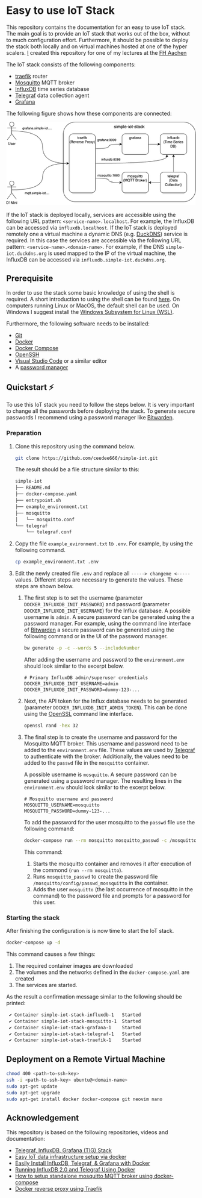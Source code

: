 # Easy to use IoT Stack

This repository contains the documentation for an easy to use IoT stack.
The main goal is to provide an IoT stack that works out of the box,
without to much configuration effort. Furthermore, it should be possible
to deploy the stack both locally and on
virtual machines hosted at one of the hyper scalers.
[I](https://drumm.sh) created this repository for one of my lectures at the [FH Aachen](http://fh-aachen.de)

The IoT stack consists of the following components:

- [traefik](https://doc.traefik.io/traefik/) router
- [Mosquitto](https://mosquitto.org/) MQTT broker
- [InfluxDB](https://www.influxdata.com/) time series database
- [Telegraf](https://www.influxdata.com/time-series-platform/telegraf/) data collection agent
- [Grafana](https://grafana.com/)

The following figure shows how these components are connected:

![Simple IoT Stack Overview](./docs/overview.drawio.png)

If the IoT stack is deployed locally, services are accessible using the following
URL pattern: `<service-name>.localhost`.
For example, the InfluxDB can be accessed via `influxdb.localhost`. If the
IoT stack is deployed remotely one a virtual machine a dynamic DNS
(e.g. [DuckDNS](https://duckdns.org)) service is required. In this case the
services are accessible via the following URL pattern:
`<service-name>.<domain-name>`. For example, if the DNS `simple-iot.duckdns.org`
is used mapped to the IP of the virtual machine,
the InfluxDB can be accessed via `influxdb.simple-iot.duckdns.org`.

## Prerequisite

In order to use the stack some basic knowledge of using the shell is required. A
short introduction to using the shell can be found [here](https://ubuntu.com/tutorials/command-line-for-beginners).
On computers running Linux or MacOS, the default shell can be used. On Windows I
suggest install the [Windows Subsystem for Linux (WSL)](https://learn.microsoft.com/en-us/windows/wsl/install).

Furthermore, the following software needs to be installed:

- [Git](https://git-scm.com)
- [Docker](https://docs.docker.com/get-docker/)
- [Docker Compose](https://docs.docker.com/compose/install/)
- [OpenSSH](https://www.openssh.com/)
- [Visual Studio Code](https://code.visualstudio.com/) or a similar editor
- A [password manager](https://en.wikipedia.org/wiki/List_of_password_managers)

## Quickstart ⚡

To use this IoT stack you need to follow the steps below. It is very important
to change all the passwords before deploying the stack. To generate secure passwords
I recommend using a password manager like [Bitwarden](https://bitwarden.com).

### Preparation

1. Clone this repository using the command below.

   ```zsh
   git clone https://github.com/ceedee666/simple-iot.git
   ```

   The result should be a file structure similar to this:

   ```zsh
   simple-iot
   ├── README.md
   ├── docker-compose.yaml
   ├── entrypoint.sh
   ├── example_environment.txt
   ├── mosquitto
   │   └── mosquitto.conf
   └── telegraf
       └── telegraf.conf
   ```

1. Copy the file `example_evironment.txt` to `.env`. For example, by
   using the following command.

   ```zsh
   cp example_environment.txt .env
   ```

1. Edit the newly created file `.env` and replace all `-----> changeme <-----` values.
   Different steps are necessary to generate the values. These steps are shown below.

   1. The first step is to set the username (parameter `DOCKER_INFLUXDB_INIT_PASSWORD`)
      and password (parameter `DOCKER_INFLUXDB_INIT_USERNAME`) for the Influx database.
      A possible username is `admin`. A secure password can be generated using the
      a password manager. For example, using the command line interface of [Bitwarden](https://bitwarden.com)
      a secure password can be generated using the following command or in the
      UI of the password manager.

      ```zsh
      bw generate -p -c --words 5 --includeNumber
      ```

      After adding the username and password to the `environment.env` should look
      similar to the excerpt below.

      ```env
      # Primary InfluxDB admin/superuser credentials
      DOCKER_INFLUXDB_INIT_USERNAME=admin
      DOCKER_INFLUXDB_INIT_PASSWORD=dummy-123-...
      ```

   1. Next, the API token for the Influx database needs to be generated
      (parameter `DOCKER_INFLUXDB_INIT_ADMIN_TOKEN`). This can be done using the
      [OpenSSL](https://www.openssl.org/) command line interface.

      ```zsh
      openssl rand -hex 32
      ```

   1. The final step is to create the username and password for the
      Mosquitto MQTT broker.
      This username and password need to be added to the `environment.env` file.
      These values are used by [Telegraf](https://github.com/influxdata/telegraf)
      to authenticate with the broker.
      Additionally, the values need to be added to the `passwd` file in the
      `mosquitto` container.

      A possible username is `mosquitto`. A secure password can be generated using
      a password manager. The resulting lines in the `environment.env` should look
      similar to the excerpt below.

      ```env
      # Mosquitto username and password
      MOSQUITTO_USERNAME=mosquitto
      MOSQUITTO_PASSWORD=dummy-123-...
      ```

      To add the password for the user mosquitto to the `passwd` file use the
      following command:

      ```zsh
      docker-compose run --rm mosquitto mosquitto_passwd -c /mosquitto/config/passwd mosquitto mosquitto
      ```

      This command:

      1. Starts the mosquitto container and removes it after execution of the commond (`run --rm mosquitto`).
      2. Runs `mosquitto_passwd` to create the password file `/mosquitto/config/passwd_mossquitto` in the container.
      3. Adds the user `mosquitto` (the last occurrence of mosquitto in the command) to the password file and prompts
         for a password for this user.

### Starting the stack

After finishing the configuration is is now time to start the IoT stack.

```zsh
docker-compose up -d
```

This command causes a few things:

1. The required container images are downloaded
1. The volumes and the networks defined in the `docker-compose.yaml` are created
1. The services are started.

As the result a confirmation message similar to the following should be printed:

```zsh
 ✔ Container simple-iot-stack-influxdb-1   Started
 ✔ Container simple-iot-stack-mosquitto-1  Started
 ✔ Container simple-iot-stack-grafana-1    Started
 ✔ Container simple-iot-stack-telegraf-1   Started
 ✔ Container simple-iot-stack-traefik-1    Started
```

## Deployment on a Remote Virtual Machine

```zsh
chmod 400 <path-to-ssh-key>
ssh -i <path-to-ssh-key> ubuntu@<domain-name>
sudo apt-get update
sudo apt-get upgrade
sudo apt-get install docker docker-compose git neovim nano
```

## Acknowledgement

This repository is based on the following repositories, videos and documentation:

- [Telegraf, InfluxDB, Grafana (TIG) Stack](https://github.com/huntabyte/tig-stack)
- [Easy IoT data infrastructure setup via docker](https://github.com/Miceuz/docker-compose-mosquitto-influxdb-telegraf-grafana)
- [Easily Install InfluxDB, Telegraf, & Grafana with Docker](https://youtu.be/QGG_76OmRnA)
- [Running InfluxDB 2.0 and Telegraf Using Docker](https://www.influxdata.com/blog/running-influxdb-2-0-and-telegraf-using-docker/)
- [How to setup standalone mosquitto MQTT broker using docker-compose](https://techoverflow.net/2021/11/25/how-to-setup-standalone-mosquitto-mqtt-broker-using-docker-compose/)
- [Docker reverse proxy using Traefik](https://accesto.com/blog/docker-reverse-proxy-using-traefik/)
